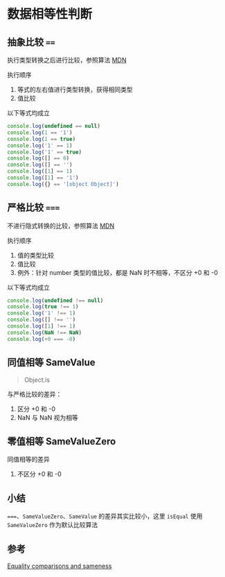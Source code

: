 # 数据相等性判断

## 抽象比较 `==`

执行类型转换之后进行比较，参照算法 [MDN](https://developer.mozilla.org/en-US/docs/Web/JavaScript/Equality_comparisons_and_sameness#Loose_equality_using_)

执行顺序
1. 等式的左右值进行类型转换，获得相同类型
2. 值比较

以下等式均成立

```javascript
console.log(undefined == null)
console.log(1 == '1')
console.log(1 == true)
console.log('1' == 1)
console.log('1' == true)
console.log([] == 0)
console.log([] == '')
console.log([1] == 1)
console.log([1] == '1')
console.log({} == '[object Object]')
```

## 严格比较 `===`

不进行隐式转换的比较，参照算法 [MDN](https://developer.mozilla.org/en-US/docs/Web/JavaScript/Equality_comparisons_and_sameness#Strict_equality_using_)

执行顺序
1. 值的类型比较
2. 值比较
3. 例外：针对 number 类型的值比较，都是 NaN 时不相等，不区分 +0 和 -0

以下等式均成立

```javascript
console.log(undefined !== null)
console.log(true !== 1)
console.log('1' !== 1)
console.log([] !== '')
console.log([1] !== 1)
console.log(NaN !== NaN)
console.log(+0 === -0)
```

## 同值相等 SameValue

> Object.is

与严格比较的差异：
1. 区分 +0 和 -0
2. NaN 与 NaN 视为相等

## 零值相等 SameValueZero

同值相等的差异
1. 不区分 +0 和 -0

## 小结

`===`、`SameValueZero`、`SameValue` 的差异其实比较小，这里 `isEqual` 使用 `SameValueZero` 作为默认比较算法

## 参考

[Equality comparisons and sameness](https://developer.mozilla.org/en-US/docs/Web/JavaScript/Equality_comparisons_and_sameness)
